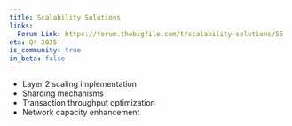 ```yaml
---
title: Scalability Solutions
links:
  Forum Link: https://forum.thebigfile.com/t/scalability-solutions/55
eta: Q4 2025
is_community: true
in_beta: false
---
```


  - Layer 2 scaling implementation
  - Sharding mechanisms
  - Transaction throughput optimization
  - Network capacity enhancement
